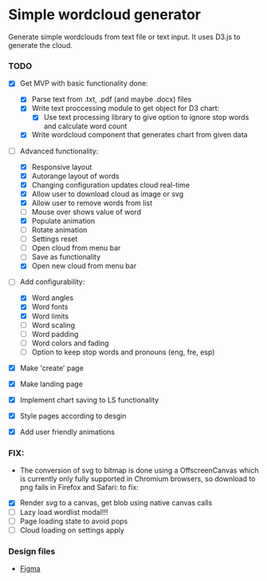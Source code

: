 # Simple wordcloud generator

Generate simple wordclouds from text file or text input. It uses D3.js to generate the cloud.

### TODO

- [x] Get MVP with basic functionality done:

  - [x] Parse text from .txt, .pdf (and maybe .docx) files
  - [x] Write text proccessing module to get object for D3 chart:
    - [x] Use text processing library to give option to ignore stop words and calculate word count
  - [x] Write wordcloud component that generates chart from given data

- [ ] Advanced functionality:

  - [x] Responsive layout
  - [x] Autorange layout of words
  - [x] Changing configuration updates cloud real-time
  - [x] Allow user to download cloud as image or svg
  - [x] Allow user to remove words from list
  - [ ] Mouse over shows value of word
  - [x] Populate animation
  - [ ] Rotate animation
  - [ ] Settings reset
  - [ ] Open cloud from menu bar
  - [ ] Save as functionality
  - [x] Open new cloud from menu bar

- [ ] Add configurability:

  - [x] Word angles
  - [x] Word fonts
  - [x] Word limits
  - [ ] Word scaling
  - [ ] Word padding
  - [ ] Word colors and fading
  - [ ] Option to keep stop words and pronouns (eng, fre, esp)

- [x] Make 'create' page
- [x] Make landing page
- [x] Implement chart saving to LS functionality
- [x] Style pages according to desgin
- [x] Add user friendly animations

### FIX:

- The conversion of svg to bitmap is done using a OffscreenCanvas which is currently only fully supported in Chromium browsers, so download to png fails in Firefox and Safari:
  to fix:

- [x] Render svg to a canvas, get blob using native canvas calls
- [ ] Lazy load wordlist modal!!!
- [ ] Page loading state to avoid pops
- [ ] Cloud loading on settings apply

### Design files

- [Figma](https://www.figma.com/file/t29YRFbKmMt8mZlbjgb9pI/simple-wordcloud?node-id=0%3A1)

